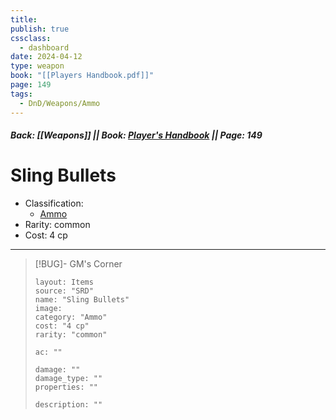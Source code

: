 ```yaml
---
title: 
publish: true
cssclass:
  - dashboard
date: 2024-04-12
type: weapon
book: "[[Players Handbook.pdf]]"
page: 149
tags:
  - DnD/Weapons/Ammo
---
```


##### Back: [[Weapons]] || Book: [Player's Handbook](https://drive.google.com/drive/folders/1O5bhpYizcIT5xxAoLOuzCRht_PVS7VSG?usp=sharing) || Page: 149

# Sling Bullets


- Classification:
    - [Ammo](https://benl0.github.io/The-Editors-Dungeon/tags/DnD/Weapons/Ammo)
- Rarity: common
- Cost: 4 cp

> 

---

> [!BUG]- GM's Corner
>
> ```statblock
> layout: Items
> source: "SRD"
> name: "Sling Bullets"
> image: 
> category: "Ammo"
> cost: "4 cp"
> rarity: "common"
>
> ac: ""
>
> damage: ""
> damage_type: ""
> properties: ""
>
> description: ""
> ```
